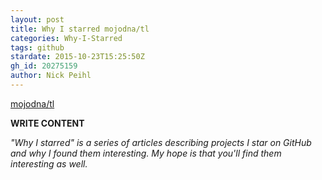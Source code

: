 ```yaml
---
layout: post
title: Why I starred mojodna/tl
categories: Why-I-Starred
tags: github
stardate: 2015-10-23T15:25:50Z
gh_id: 20275159
author: Nick Peihl
---
```


[mojodna/tl](https://github.com/mojodna/tl)

**WRITE CONTENT**

*"Why I starred" is a series of articles describing projects I star on GitHub and why I found them interesting. My hope is that you'll find them interesting as well.*

